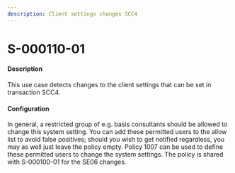 ```yaml
---
description: Client settings changes SCC4
---
```


# S-000110-01

#### Description

This use case detects changes to the client settings that can be set in transaction SCC4.

#### Configuration

In general, a restricted group of e.g. basis consultants should be allowed to change this system setting. You can add these permitted users to the allow list to avoid false positives; should you wish to get notified regardless, you may as well just leave the policy empty. Policy 1007 can be used to define these permitted users to change the system settings. The policy is shared with S-000100-01 for the SE06 changes.
